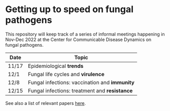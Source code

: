 # Getting up to speed on fungal pathogens 

This repository will keep track of a series of informal meetings happening in Nov-Dec 2022 at the Center for Communicable Disease Dynamics on fungal pathogens. 

|  Date  | Topic                                           |
| ------ | -----                                           |
|  11/17 | Epidemiological __trends__                      |
|  12/1  | Fungal life cycles and __virulence__            |
|  12/8  | Fungal infections: vaccination and __immunity__ |
|  12/15 | Fungal infections: treatment and __resistance__ |

See also a list of relevant papers [here](https://docs.google.com/spreadsheets/d/1AS6p1e4UQBDb9fxFXGkGohGlO3GPPtHxiz9EZnNnrQQ/edit?usp=sharing).


